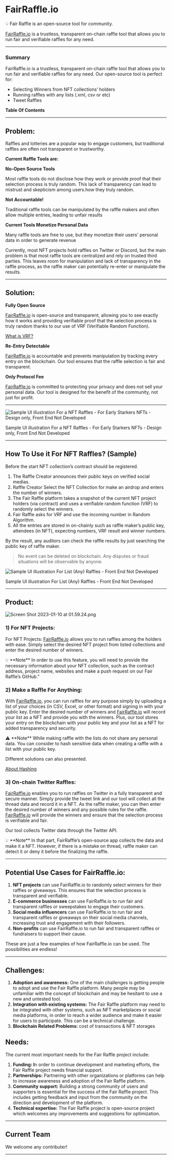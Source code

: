 # FairRaffle.io

<aside>
💡 Fair Raffle is an open-source tool for community.

</aside>

[FairRaffle.io](http://fairraffle.io/) is a trustless, transparent on-chain raffle tool that allows you to run fair and verifiable raffles for any need.

---

### Summary

FairRaffle.io is a trustless, transparent on-chain raffle tool that allows you to run fair and verifiable raffles for any need. Our open-source tool is perfect for:

- Selecting Winners from NFT collections’ holders
- Running raffles with any lists (.xml, csv or etc)
- Tweet Raffles

**Table Of Contents**

---

## **Problem:**

Raffles and lotteries are a popular way to engage customers, but traditional raffles are often not transparent or trustworthy.  

**Current Raffle Tools are:**


**No-Open Source Tools**

Most raffle tools do not disclose how they work or provide proof that their selection process is truly random. This lack of transparency can lead to mistrust and skepticism among users.how they truly random.


**Not Accountable!**

Traditional raffle tools can be manipulated by the raffle makers and often allow multiple entries, leading to unfair results


**Current Tools Monetize Personal Data**

Many raffle tools are free to use, but they monetize their users' personal data in order to generate revenue

Currently, most NFT projects hold raffles on Twitter or Discord, but the main problem is that most raffle tools are centralized and rely on trusted third parties. This leaves room for manipulation and lack of transparency in the raffle process, as the raffle maker can potentially re-enter or manipulate the results.

---

## **Solution:**


**Fully Open Source**

[FairRaffle.io](http://FairRaffle.io) is open-source and transparent, allowing you to see exactly how it works and providing verifiable proof that the selection process is truly random thanks to our use of VRF (Verifiable Random Function).

[What is VRF?](https://www.notion.so/What-is-VRF-8ebc6d83679f4e93b71649c5fc1a6e5d)


 **Re-Entry Detectable**

[FairRaffle.io](http://fairraffle.io/) is accountable and prevents manipulation by tracking every entry on the blockchain. Our tool ensures that the raffle selection is fair and transparent.


**Only Protocol Fee**

[FairRaffle.io](http://fairraffle.io/) is committed to protecting your privacy and does not sell your personal data. Our tool is designed for the benefit of the community, not just for profit.

---

![Sample UI illustration For a NFT Raffles - For Early Starkers NFTs - Design only, Front End Not Developed](https://www.notion.so/image/https%3A%2F%2Fs3-us-west-2.amazonaws.com%2Fsecure.notion-static.com%2Fef7f1b20-01bd-49a5-8a2a-2b7c0f8fcbfd%2FScreen_Shot_2023-01-10_at_04.48.19.png?id=343fa76f-ca75-440e-845e-3c07c1013ab3&table=block&spaceId=a4892896-c07b-453f-aaed-e60c41cccfa2&width=2000&userId=1e78f92a-2a21-4884-843e-34d24109cf91&cache=v2)

Sample UI illustration For a NFT Raffles - For Early Starkers NFTs - Design only, Front End Not Developed

---

## How To Use it For NFT Raffles? (Sample)

Before the start NFT collection’s contract should be registered. 

1. The Raffle Creator announces their public keys on verified social medias.
2. Raffle Creator Select the NFT Collection for make an airdrop and enters the number of winners.
3. The Fair Raffle platform takes a snapshot of the current NFT project holders (via contract) and uses a verifiable random function (VRF) to randomly select the winners.
4. Fair Raffle asks for VRF and use the incoming number in Random Algorithm.
5. All the entries are stored in on-chainly such as raffle maker’s public key, attendees (in NFT), expecting numbers, VRF result and winner numbers. 

By the result, any auditors can check the raffle results by just searching the public key of raffle maker. 

> No event can be deleted on blockchain. Any disputes or fraud situations will be observable by anyone.
> 

 

![Sample UI illustration For List (Any) Raffles - Front End Not Developed](https://www.notion.so/image/https%3A%2F%2Fs3-us-west-2.amazonaws.com%2Fsecure.notion-static.com%2F9541f27a-1485-45d6-981e-b60d5b6f2ebc%2FScreen_Shot_2023-01-10_at_04.46.54.png?id=b4dd1c41-4dbb-4b1f-86ea-8feb538f2cfc&table=block&spaceId=a4892896-c07b-453f-aaed-e60c41cccfa2&width=2000&userId=1e78f92a-2a21-4884-843e-34d24109cf91&cache=v2)

Sample UI illustration For List (Any) Raffles - Front End Not Developed

---

## **Product:**

![Screen Shot 2023-01-10 at 01.59.24.png](https://www.notion.so/image/https%3A%2F%2Fs3-us-west-2.amazonaws.com%2Fsecure.notion-static.com%2Feb468894-0fa0-4db7-a6a0-ddc848e953b1%2FScreen_Shot_2023-01-10_at_01.59.24.png?id=6dcc3761-6a82-4637-a1fd-49635ecc43c9&table=block&spaceId=a4892896-c07b-453f-aaed-e60c41cccfa2&width=2000&userId=1e78f92a-2a21-4884-843e-34d24109cf91&cache=v2)

### 1) ************************For NFT Projects:************************

For NFT Projects: [FairRaffle.io](http://fairraffle.io/) allows you to run raffles among the holders with ease. Simply select the desired NFT project from listed collections and enter the desired number of winners. 

<aside>
💡 **Note**
 In order to use this feature, you will need to provide the necessary information about your NFT collection, such as the contract address, project name, websites and make a push request on our Fair Raffle’s GitHub."

</aside>

### **2) Make a Raffle For Anything:**

With [FairRaffle.io](http://fairraffle.io/), you can run raffles for any purpose simply by uploading a list of your choices (in CSV, Excel, or other format) and signing in with your public key. Enter the desired number of winners and [FairRaffle.io](http://fairraffle.io/) will record your list as a NFT and provide you with the winners. Plus, our tool stores your entry on the blockchain with your public key and your list as a NFT for added transparency and security.

<aside>
⚠️ **Note**
While making raffle with the lists do not share any personal data. You can consider to hash sensitive data when creating a raffle with a list with your public key.

Different solutions can also presented.

[About Hashing](https://www.notion.so/About-Hashing-0b18332092194dec82b477186c7c6499)

</aside>

### **3) On-chain Twitter Raffles:**

[FairRaffle.io](http://fairraffle.io/) enables you to run raffles on Twitter in a fully transparent and secure manner. Simply provide the tweet link and our tool will collect all the thread data and record it in a NFT. As the raffle maker, you can then enter the desired number of winners and any possible rules for the raffle. [FairRaffle.io](http://fairraffle.io/) will provide the winners and ensure that the selection process is verifiable and fair.

Our tool collects Twitter data through the Twitter API. 

<aside>
💡 **Note**
In that part, FairRaffle’s open-source app collects the data and make it a NFT. 
However, if there is a mistake on thread, raffle maker can detect it or deny it before the finalizing the raffle.

</aside>


---

## Potential Use Cases for FairRaffle.io:

1. **NFT projects** can use FairRaffle.io to randomly select winners for their raffles or giveaways. This ensures that the selection process is transparent and verifiable.
2. **E-commerce businesses** can use FairRaffle.io to run fair and transparent raffles or sweepstakes to engage their customers.
3. **Social media influencers** can use FairRaffle.io to run fair and transparent raffles or giveaways on their social media channels, increasing trust and engagement with their followers.
4. **Non-profits** can use FairRaffle.io to run fair and transparent raffles or fundraisers to support their cause.

These are just a few examples of how FairRaffle.io can be used. The possibilities are endless!

---

## **Challenges:**

1. **Adoption and awareness:** One of the main challenges is getting people to adopt and use the Fair Raffle platform. Many people may be unfamiliar with the concept of blockchain and may be hesitant to use a new and untested tool.
2. **Integration with existing systems:** The Fair Raffle platform may need to be integrated with other systems, such as NFT marketplaces or social media platforms, in order to reach a wider audience and make it easier for users to participate. This can be a technical challenge.
3. **Blockchain Related Problems:** cost of transactions & NFT storages 

## Needs:

The current most important needs for the Fair Raffle project include:

1. **Funding: I**n order to continue development and marketing efforts, the Fair Raffle project needs financial support.
2. **Partnerships:** Partnering with other organizations or platforms can help to increase awareness and adoption of the Fair Raffle platform.
3. **Community support:** Building a strong community of users and supporters is essential for the success of the Fair Raffle project. This includes getting feedback and input from the community on the direction and development of the platform.
4. **Technical expertise:** The Fair Raffle project is open-source project which welcomes any improvements and suggestions for optimization.

---

## Current Team

We welcome any contributer!

---
